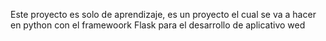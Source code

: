 Este proyecto es solo de aprendizaje, es un proyecto el cual se va a hacer en python con el framewoork Flask para el desarrollo de aplicativo wed

